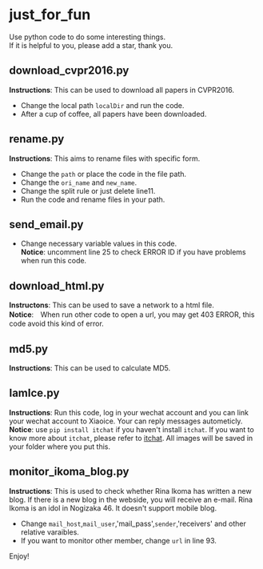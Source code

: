 # just_for_fun
Use python code to do some interesting things.     
If it is helpful to you, please add a star, thank you.

## download_cvpr2016.py
**Instructions**: This can be used to download all papers in CVPR2016.    
* Change the local path `localDir` and run the code.   
* After a cup of coffee, all papers have been downloaded.      

## rename.py
**Instructions**: This aims to rename files with specific form.   
* Change the `path` or place the code in the file path.   
* Change the `ori_name` and `new_name`.   
* Change the split rule or just delete line11.   
* Run the code and rename files in your path.        

## send_email.py
* Change necessary variable values in this code.   
**Notice**: uncomment line 25 to check ERROR ID if you have problems when run this code.   

## download_html.py
**Instructons**: This can be used to save a network to a html file.   
**Notice**:　When run other code to open a url, you may get 403 ERROR, this code avoid this kind of error.   

## md5.py
**Instructions**: This can be used to calculate MD5.    

## IamIce.py
**Instructions**: Run this code, log in your wechat account and you can link your wechat account to Xiaoice. Your can reply messages autometicly.    
**Notice**: use `pip install itchat` if you haven't install `itchat`. If you want to know more about `itchat`, please refer to [itchat](https://itchat.readthedocs.io/zh/latest/). All images will be saved in your folder where you put this.

## monitor_ikoma_blog.py
**Instructions**: This is used to check whether Rina Ikoma has written a new blog. If there is a new blog in the webside, you will receive an e-mail. Rina Ikoma is an idol in Nogizaka 46. It doesn't support mobile blog.    
* Change `mail_host`,`mail_user`,'mail_pass',`sender`,'receivers' and other relative varaibles.
* If you want to monitor other member, change `url` in line 93.

Enjoy!
